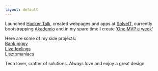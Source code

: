 ```yaml
---
layout: default
---
```


Launched [Hacker Talk](http://www.hackertalk.co), created webpages and apps at [SolveIT](http://www.solveit.mx),
currently bootstrapping [Akademio](http://www.tryakademio.com) and in my
spare time I create [‘One MVP a week’](https://medium.com/@mvrtxn/one-mvp-a-week-week-1-c27b633ef7d9#.3qnfrobjn)  
  
Here are some of my side projects:  
[Bank piggy](https://www.bankpiggy.xyz/)  
[Live feelings](http://www.livefeelings.xyz/)  
[Lisztomaniacs](http://lisztomaniacs.club/)  

  Tech lover, crafter of solutions. Always love and enjoy a great design.

